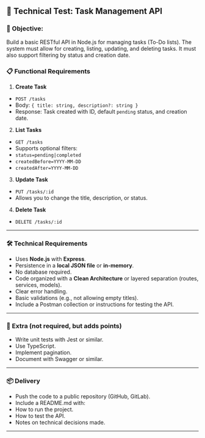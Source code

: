 ## 🧪 Technical Test: **Task Management API**

### 🎯 Objective:

Build a basic RESTful API in Node.js for managing tasks (To-Do lists). The system must allow for creating, listing, updating, and deleting tasks. It must also support filtering by status and creation date.

### 📋 Functional Requirements

1. **Create Task**

- `POST /tasks`
- Body: `{ title: string, description?: string }`
- Response: Task created with ID, default `pending` status, and creation date.

2. **List Tasks**

- `GET /tasks`
- Supports optional filters:
- `status=pending|completed`
- `createdBefore=YYYY-MM-DD`
- `createdAfter=YYYY-MM-DD`

3. **Update Task**

- `PUT /tasks/:id`
- Allows you to change the title, description, or status.

4. **Delete Task**

- `DELETE /tasks/:id`

---

### 🛠️ Technical Requirements

- Uses **Node.js** with **Express**.
- Persistence in a **local JSON file** or **in-memory**.
- No database required.
- Code organized with a **Clean Architecture** or layered separation (routes, services, models).
- Clear error handling.
- Basic validations (e.g., not allowing empty titles).
- Include a Postman collection or instructions for testing the API.

---

### 🚀 Extra (not required, but adds points)

- Write unit tests with Jest or similar.
- Use TypeScript.
- Implement pagination.
- Document with Swagger or similar.

---

### 📦 Delivery

- Push the code to a public repository (GitHub, GitLab).
- Include a README.md with:
- How to run the project.
- How to test the API.
- Notes on technical decisions made.

---
